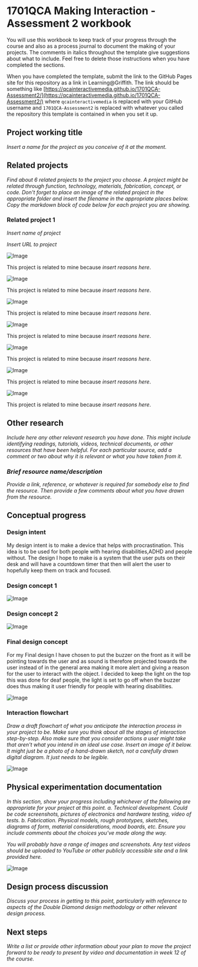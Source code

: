 # 1701QCA Making Interaction - Assessment 2 workbook

You will use this workbook to keep track of your progress through the course and also as a process journal to document the making of your projects. The comments in italics throughout the template give suggestions about what to include. Feel free to delete those instructions when you have completed the sections.

When you have completed the template, submit the link to the GitHub Pages site for this repository as a link in Learning@Griffith. The link should be something like [https://qcainteractivemedia.github.io/1701QCA-Assessment2/](https://qcainteractivemedia.github.io/1701QCA-Assessment2/) where `qcainteractivemedia` is replaced with your GitHub username and `1701QCA-Assessment2` is replaced with whatever you called the repository this template is contained in when you set it up.

## Project working title ##
*Insert a name for the project as you conceive of it at the moment.*

## Related projects ##
*Find about 6 related projects to the project you choose. A project might be related through  function, technology, materials, fabrication, concept, or code. Don't forget to place an image of the related project in the appropriate folder and insert the filename in the appropriate places below. Copy the markdown block of code below for each project you are showing.*

### Related project 1 ###
*Insert name of project*

*Insert URL to project*

![Image](missingimage.png)

This project is related to mine because *insert reasons here*.


![Image](missingimage.png)

This project is related to mine because *insert reasons here*.

![Image](missingimage.png)

This project is related to mine because *insert reasons here*.

![Image](missingimage.png)

This project is related to mine because *insert reasons here*.

![Image](missingimage.png)

This project is related to mine because *insert reasons here*.

![Image](missingimage.png)

This project is related to mine because *insert reasons here*.

![Image](missingimage.png)

This project is related to mine because *insert reasons here*.
## Other research ##
*Include here any other relevant research you have done. This might include identifying readings, tutorials, videos, technical documents, or other resources that have been helpful. For each particular source, add a comment or two about why it is relevant or what you have taken from it.*

### *Brief resource name/description* ###

*Provide a link, reference, or whatever is required for somebody else to find the resource. Then provide a few comments about what you have drawn from the resource.*

## Conceptual progress ##

### Design intent ###
My design intent is to make a device that helps with procrastination. This idea is to be used for both people with hearing disabilities,ADHD and people without. The design I hope to make is a system that the user puts on their desk and will have a countdown timer that then will alert the user to hopefully keep them on track and focused.
### Design concept 1 ###

![Image](first.png)


### Design concept 2 ###
![Image](2nd.png)

### Final design concept ###
For my Final design I have chosen to put the buzzer on the front as it will be pointing towards the user and as sound is therefore projected towards the user instead of in the general area making it more alert and giving a reason for the user to interact with the object. I decided to keep the light on the top this was done for deaf people, the light is set to go off when the buzzer does thus making it user friendly for people with hearing disabilities.

![Image](final.png)

### Interaction flowchart ###
*Draw a draft flowchart of what you anticipate the interaction process in your project to be. Make sure you think about all the stages of interaction step-by-step. Also make sure that you consider actions a user might take that aren't what you intend in an ideal use case. Insert an image of it below. It might just be a photo of a hand-drawn sketch, not a carefully drawn digital diagram. It just needs to be legible.*

![Image](missingimage.png)

## Physical experimentation documentation ##

*In this section, show your progress including whichever of the following are appropriate for your project at this point.
a.	Technical development. Could be code screenshots, pictures of electronics and hardware testing, video of tests. 
b.	Fabrication. Physical models, rough prototypes, sketches, diagrams of form, material considerations, mood boards, etc.
Ensure you include comments about the choices you've made along the way.*

*You will probably have a range of images and screenshots. Any test videos should be uploaded to YouTube or other publicly accessible site and a link provided here.*

![Image](missingimage.png)

## Design process discussion ##
*Discuss your process in getting to this point, particularly with reference to aspects of the Double Diamond design methodology or other relevant design process.*

## Next steps ##
*Write a list or provide other information about your plan to move the project forward to be ready to present by video and documentation in week 12 of the course.*

